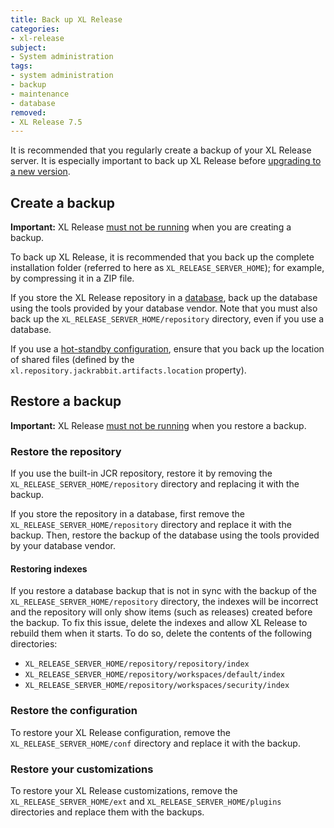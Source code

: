 ```yaml
---
title: Back up XL Release
categories:
- xl-release
subject:
- System administration
tags:
- system administration
- backup
- maintenance
- database
removed: 
- XL Release 7.5
---
```


It is recommended that you regularly create a backup of your XL Release server. It is especially important to back up XL Release before [upgrading to a new version](/xl-release/how-to/upgrade-xl-release.html).

## Create a backup

**Important:** XL Release [must not be running](/xl-release/how-to/shut-down-xl-release.html) when you are creating a backup.

To back up XL Release, it is recommended that you back up the complete installation folder (referred to here as `XL_RELEASE_SERVER_HOME`); for example, by compressing it in a ZIP file.

If you store the XL Release repository in a [database](/xl-release/how-to/configure-the-xl-release-repository-in-a-database.html#using-a-database), back up the database using the tools provided by your database vendor. Note that you must also back up the `XL_RELEASE_SERVER_HOME/repository` directory, even if you use a database.

If you use a [hot-standby configuration](/xl-release/how-to/configure-active-hot-standby.html), ensure that you back up the location of shared files (defined by the `xl.repository.jackrabbit.artifacts.location` property).

## Restore a backup

**Important:** XL Release [must not be running](/xl-release/how-to/shut-down-xl-release.html) when you restore a backup.

### Restore the repository

If you use the built-in JCR repository, restore it by removing the `XL_RELEASE_SERVER_HOME/repository` directory and replacing it with the backup.

If you store the repository in a database, first remove the `XL_RELEASE_SERVER_HOME/repository` directory and replace it with the backup. Then, restore the backup of the database using the tools provided by your database vendor.

#### Restoring indexes

If you restore a database backup that is not in sync with the backup of the `XL_RELEASE_SERVER_HOME/repository` directory, the indexes will be incorrect and the repository will only show items (such as releases) created before the backup. To fix this issue, delete the indexes and allow XL Release to rebuild them when it starts. To do so, delete the contents of the following directories:

* `XL_RELEASE_SERVER_HOME/repository/repository/index`
* `XL_RELEASE_SERVER_HOME/repository/workspaces/default/index`
* `XL_RELEASE_SERVER_HOME/repository/workspaces/security/index`

### Restore the configuration

To restore your XL Release configuration, remove the `XL_RELEASE_SERVER_HOME/conf` directory and replace it with the backup.

### Restore your customizations

To restore your XL Release customizations, remove the `XL_RELEASE_SERVER_HOME/ext` and `XL_RELEASE_SERVER_HOME/plugins` directories and replace them with the backups.
